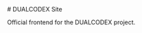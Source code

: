 <!DOCTYPE html><html><head><meta charset='UTF-8'><title>README.md</title><link rel='stylesheet' href='style.css'></head><body># DUALCODEX Site

Official frontend for the DUALCODEX project.</body></html>
